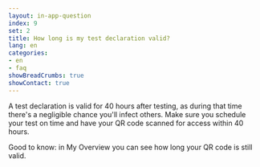 ```yaml
---
layout: in-app-question
index: 9
set: 2
title: How long is my test declaration valid?
lang: en
categories:
- en
- faq
showBreadCrumbs: true
showContact: true
---
```

A test declaration is valid for 40 hours after testing, as during that time there's a negligible chance you'll infect others. Make sure you schedule your test on time and have your QR code scanned for access within 40 hours. 

Good to know: in My Overview you can see how long your QR code is still valid.  
